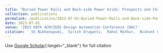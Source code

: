 ```yaml
---
title: "Buried Power Rails and Back-side Power Grids: Prospects and Challenges"
collection: publications
permalink: /publication/2023-07-01-Buried-Power-Rails-and-Back-side-Power-Grids-Prospects-and-Challenges
date: 2023-07-01
venue: '2023 60th ACM/IEEE Design Automation Conference (DAC)'
citation: ' SS Nibhanupudi,  Sirish Oruganti,  Rahul Mathur,  Nishant Gupta,  Meizhi Wang,  Jaydeep Kulkarni, &quot;Buried Power Rails and Back-side Power Grids: Prospects and Challenges.&quot; 2023 60th ACM/IEEE Design Automation Conference (DAC), 2023.'
---
```

Use [Google Scholar](https://scholar.google.com/scholar?q=Buried+Power+Rails+and+Back+side+Power+Grids:+Prospects+and+Challenges){:target="_blank"} for full citation